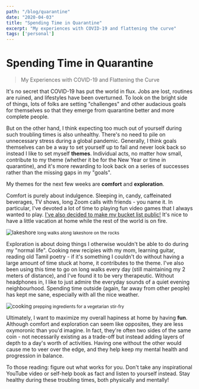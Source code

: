 ```yaml
---
path: "/blog/quarantine"
date: "2020-04-03"
title: "Spending Time in Quarantine"
excerpt: "My experiences with COVID-19 and flattening the curve"
tags: ['personal']
---
```


# Spending Time in Quarantine
> My Experiences with COVID-19 and Flattening the Curve

It's no secret that COVID-19 has put the world in flux. Jobs are lost, routines are ruined, and lifestyles have been overturned. To look on the bright side of things, lots of folks are setting "challenges" and other audacious goals for themselves so that they emerge from quarantine better and more complete people. 

But on the other hand, I think expecting too much out of yourself during such troubling times is also unhealthy. There's no need to pile on unnecessary stress during a global pandemic. Generally, I think goals themselves can  be a way to set yourself up to fail and never look back so instead I like to set myself **themes**. Individual acts, no matter how small, contribute to my theme (whether it be for the New Year or time in quarantine), and it's more rewarding to look back on a series of successes rather than the missing gaps in my "goals".

My themes for the next few weeks are **comfort** and **exploration**.

Comfort is purely about indulgence. Sleeping in, candy, caffeinated beverages, TV shows, long Zoom calls with friends - you name it. In particular, I've devoted a lot of time to playing fun video games that I always wanted to play. [I've also decided to make my bucket list public!](/blog/games) It's nice to have a little vacation at home while the rest of the world is on fire.

![lakeshore](https://i.imgur.com/D8JM1Wv.jpg)
<small> long walks along lakeshore on the rocks </small>

Exploration is about doing things I otherwise wouldn't be able to do during my "normal life". Cooking new recipies with my mom, learning guitar, reading old Tamil poetry - if it's something I couldn't do without having a large amount of time stuck at home, it contributes to the theme. I've also been using this time to go on long walks every day (still maintaining my 2 meters of distance), and I've found it to be very therapeutic. Without headphones in, I like to just admire the everyday sounds of a quiet evening neighbourhood. Spending time outside (again, far away from other people) has kept me sane, especially with all the nice weather.

![cooking](https://i.imgur.com/zcgGNR8.jpg)
<small> prepping ingredients for a vegetarian stir-fry </small>

Ultimately, I want to maximize my overall hapiness at home by having **fun**. Although comfort and exploration can seem like opposites, they are less oxymoronic than you'd imagine. In fact, they're often two sides of the same coin - not necessarily existing as a trade-off but instead adding layers of depth to a day's worth of activities. Having one without the other would cause me to veer over the edge, and they help keep my mental health and progression in balance.

To those reading: figure out what works for you. Don't take any inspirational YouTube video or self-help book as fact and listen to yourself instead. Stay healthy during these troubling times, both physically and mentally!
